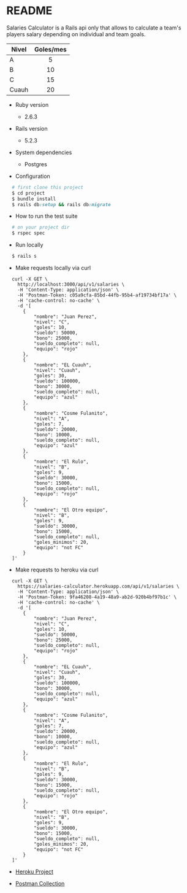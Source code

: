 # README

Salaries Calculator is a Rails api only that allows to calculate a team's players salary depending on individual and team goals.

| Nivel |Goles/mes|
| ------------- |:-------------:| 
|A |5|
|B |10|
|C |15|
|Cuauh |20|

* Ruby version
  - 2.6.3
  
* Rails version
  - 5.2.3

* System dependencies
  - Postgres

* Configuration
```ruby
  # first clone this project
  $ cd project
  $ bundle install
  $ rails db:setup && rails db:migrate
```

* How to run the test suite
```ruby
  # on your project dir
  $ rspec spec
```

* Run locally
```ruby
  $ rails s
```

* Make requests locally via curl
```
  curl -X GET \
    http://localhost:3000/api/v1/salaries \
    -H 'Content-Type: application/json' \
    -H 'Postman-Token: c05a9cfa-85bd-44fb-95b4-af19734bf17a' \
    -H 'cache-control: no-cache' \
    -d '[
      {
          "nombre": "Juan Perez",
          "nivel": "C",
          "goles": 10,
          "sueldo": 50000,
          "bono": 25000,
          "sueldo_completo": null,
          "equipo": "rojo"
      },
      {
          "nombre": "EL Cuauh",
          "nivel": "Cuauh",
          "goles": 30,
          "sueldo": 100000,
          "bono": 30000,
          "sueldo_completo": null,
          "equipo": "azul"
      },
      {
          "nombre": "Cosme Fulanito",
          "nivel": "A",
          "goles": 7,
          "sueldo": 20000,
          "bono": 10000,
          "sueldo_completo": null,
          "equipo": "azul"
      },
      {
          "nombre": "El Rulo",
          "nivel": "B",
          "goles": 9,
          "sueldo": 30000,
          "bono": 15000,
          "sueldo_completo": null,
          "equipo": "rojo"
      },
      {
          "nombre": "El Otro equipo",
          "nivel": "B",
          "goles": 9,
          "sueldo": 30000,
          "bono": 15000,
          "sueldo_completo": null,
          "goles_minimos": 20,
          "equipo": "not FC"
      }
  ]'
```

* Make requests to heroku via curl
```
  curl -X GET \
    https://salaries-calculator.herokuapp.com/api/v1/salaries \
    -H 'Content-Type: application/json' \
    -H 'Postman-Token: 9fa46208-4a19-48a9-ab2d-920b4bf97b1c' \
    -H 'cache-control: no-cache' \
    -d '[
      {
          "nombre": "Juan Perez",
          "nivel": "C",
          "goles": 10,
          "sueldo": 50000,
          "bono": 25000,
          "sueldo_completo": null,
          "equipo": "rojo"
      },
      {
          "nombre": "EL Cuauh",
          "nivel": "Cuauh",
          "goles": 30,
          "sueldo": 100000,
          "bono": 30000,
          "sueldo_completo": null,
          "equipo": "azul"
      },
      {
          "nombre": "Cosme Fulanito",
          "nivel": "A",
          "goles": 7,
          "sueldo": 20000,
          "bono": 10000,
          "sueldo_completo": null,
          "equipo": "azul"
      },
      {
          "nombre": "El Rulo",
          "nivel": "B",
          "goles": 9,
          "sueldo": 30000,
          "bono": 15000,
          "sueldo_completo": null,
          "equipo": "rojo"
      },
      {
          "nombre": "El Otro equipo",
          "nivel": "B",
          "goles": 9,
          "sueldo": 30000,
          "bono": 15000,
          "sueldo_completo": null,
          "goles_minimos": 20,
          "equipo": "not FC"
      }
  ]'
```

* [Heroku Project](https://salaries-calculator.herokuapp.com/api/v1/salaries)

* [Postman Collection](https://www.getpostman.com/collections/6d05643282fad8cafbce)
